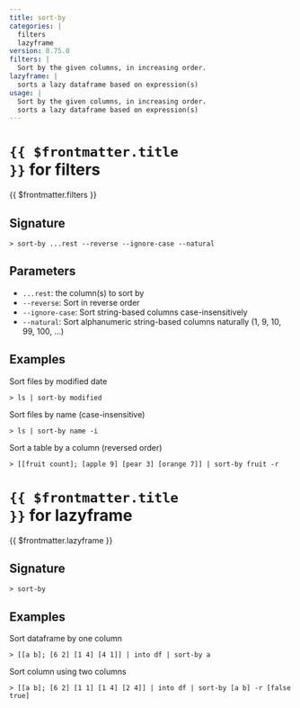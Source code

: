 ```yaml
---
title: sort-by
categories: |
  filters
  lazyframe
version: 0.75.0
filters: |
  Sort by the given columns, in increasing order.
lazyframe: |
  sorts a lazy dataframe based on expression(s)
usage: |
  Sort by the given columns, in increasing order.
  sorts a lazy dataframe based on expression(s)
---
```


# <code>{{ $frontmatter.title }}</code> for filters

<div class='command-title'>{{ $frontmatter.filters }}</div>

## Signature

```> sort-by ...rest --reverse --ignore-case --natural```

## Parameters

 -  `...rest`: the column(s) to sort by
 -  `--reverse`: Sort in reverse order
 -  `--ignore-case`: Sort string-based columns case-insensitively
 -  `--natural`: Sort alphanumeric string-based columns naturally (1, 9, 10, 99, 100, ...)

## Examples

Sort files by modified date
```shell
> ls | sort-by modified
```

Sort files by name (case-insensitive)
```shell
> ls | sort-by name -i
```

Sort a table by a column (reversed order)
```shell
> [[fruit count]; [apple 9] [pear 3] [orange 7]] | sort-by fruit -r
```

# <code>{{ $frontmatter.title }}</code> for lazyframe

<div class='command-title'>{{ $frontmatter.lazyframe }}</div>

## Signature

```> sort-by ```

## Examples

Sort dataframe by one column
```shell
> [[a b]; [6 2] [1 4] [4 1]] | into df | sort-by a
```

Sort column using two columns
```shell
> [[a b]; [6 2] [1 1] [1 4] [2 4]] | into df | sort-by [a b] -r [false true]
```
